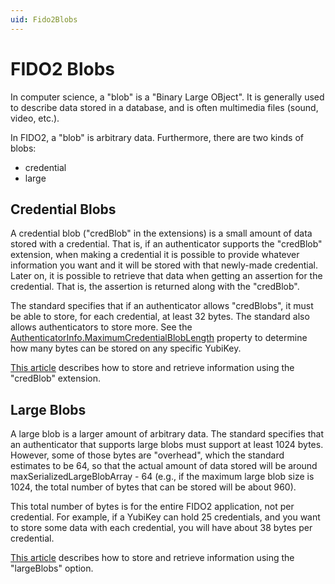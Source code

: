 ```yaml
---
uid: Fido2Blobs
---
```


<!-- Copyright 2022 Yubico AB

Licensed under the Apache License, Version 2.0 (the "License");
you may not use this file except in compliance with the License.
You may obtain a copy of the License at

    http://www.apache.org/licenses/LICENSE-2.0

Unless required by applicable law or agreed to in writing, software
distributed under the License is distributed on an "AS IS" BASIS,
WITHOUT WARRANTIES OR CONDITIONS OF ANY KIND, either express or implied.
See the License for the specific language governing permissions and
limitations under the License. -->

# FIDO2 Blobs

In computer science, a "blob" is a "Binary Large OBject". It is generally used to describe
data stored in a database, and is often multimedia files (sound, video, etc.).

In FIDO2, a "blob" is arbitrary data. Furthermore, there are two kinds of blobs:

* credential
* large

## Credential Blobs

A credential blob ("credBlob" in the extensions) is a small amount of data stored with a
credential. That is, if an authenticator supports the "credBlob" extension, when making a
credential it is possible to provide whatever information you want and it will be stored
with that newly-made credential. Later on, it is possible to retrieve that data when
getting an assertion for the credential. That is, the assertion is returned along with the
"credBlob".

The standard specifies that if an authenticator allows "credBlobs", it must be able to
store, for each credential, at least 32 bytes. The standard also allows authenticators to
store more. See the
[AuthenticatorInfo.MaximumCredentialBlobLength](xref:Yubico.YubiKey.Fido2.AuthenticatorInfo)
property to determine how many bytes can be stored on any specific YubiKey.

[This article](cred-blobs.md) describes how to store and retrieve information using the
"credBlob" extension.

## Large Blobs

A large blob is a larger amount of arbitrary data. The standard specifies that an
authenticator that supports large blobs must support at least 1024 bytes. However, some of
those bytes are "overhead", which the standard estimates to be 64, so that the actual
amount of data stored will be around <c>maxSerializedLargeBlobArray</c> - 64 (e.g., if
the maximum large blob size is 1024, the total number of bytes that can be stored will
be about 960).

This total number of bytes is for the entire FIDO2 application, not per credential. For
example, if a YubiKey can hold 25 credentials, and you want to store some data with each
credential, you will have about 38 bytes per credential.

[This article](large-blobs.md) describes how to store and retrieve information using the
"largeBlobs" option.
